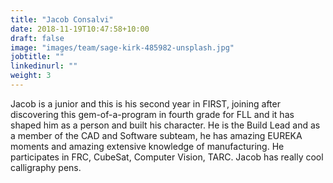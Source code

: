 ```yaml
---
title: "Jacob Consalvi"
date: 2018-11-19T10:47:58+10:00
draft: false
image: "images/team/sage-kirk-485982-unsplash.jpg"
jobtitle: ""
linkedinurl: ""
weight: 3
---
```


Jacob is a junior and this is his second year in FIRST, joining after discovering this gem-of-a-program in fourth grade for FLL and it has shaped him as a person and built his character. He is the Build Lead and as a member of the CAD and Software subteam, he has amazing EUREKA moments and amazing extensive knowledge of manufacturing. He participates in FRC, CubeSat, Computer Vision, TARC. Jacob has really cool calligraphy pens.
